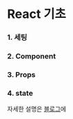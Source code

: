 # React 기초

### 1. 세팅

### 2. Component

### 3. Props

### 4. state

자세한 설명은 [블로그](https://kong-dev.tistory.com/155)에
